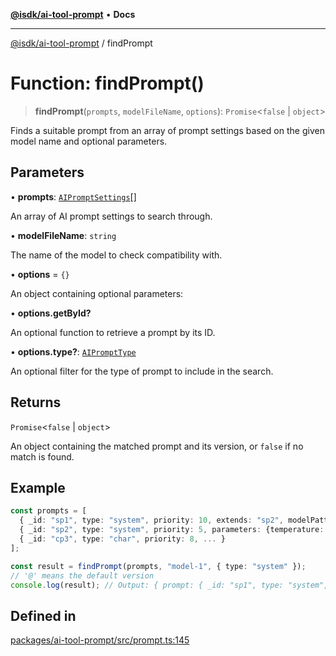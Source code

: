 [**@isdk/ai-tool-prompt**](../README.md) • **Docs**

***

[@isdk/ai-tool-prompt](../globals.md) / findPrompt

# Function: findPrompt()

> **findPrompt**(`prompts`, `modelFileName`, `options`): `Promise`\<`false` \| `object`\>

Finds a suitable prompt from an array of prompt settings based on the given model name and optional parameters.

## Parameters

• **prompts**: [`AIPromptSettings`](../interfaces/AIPromptSettings.md)[]

An array of AI prompt settings to search through.

• **modelFileName**: `string`

The name of the model to check compatibility with.

• **options** = `{}`

An object containing optional parameters:

• **options.getById?**

An optional function to retrieve a prompt by its ID.

• **options.type?**: [`AIPromptType`](../type-aliases/AIPromptType.md)

An optional filter for the type of prompt to include in the search.

## Returns

`Promise`\<`false` \| `object`\>

An object containing the matched prompt and its version, or `false` if no match is found.

## Example

```ts
const prompts = [
  { _id: "sp1", type: "system", priority: 10, extends: "sp2", modelPattern: /^model-\d+/, ... },
  { _id: "sp2", type: "system", priority: 5, parameters: {temperature: 0.8}, ... },
  { _id: "cp3", type: "char", priority: 8, ... }
];

const result = findPrompt(prompts, "model-1", { type: "system" });
// '@' means the default version
console.log(result); // Output: { prompt: { _id: "sp1", type: "system", parameters: {temperature: 0.8}, ... }, version: '@' }
```

## Defined in

[packages/ai-tool-prompt/src/prompt.ts:145](https://github.com/isdk/ai-tool-prompt.js/blob/0233e5c9813084375813f34230e8747b56fe8088/src/prompt.ts#L145)
